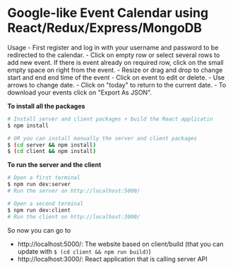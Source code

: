 # Google-like Event Calendar using React/Redux/Express/MongoDB

Usage
    - First register and log in with your username and password to be redirected to the calendar.
    - Click on empty row or select several rows to add new event. If there is event already on required row, click on the small empty space on right from the event.
    - Resize or drag and drop to change start and end end time of the event 
    - Click on event to edit or delete.
    - Use arrows to change date.
    - Click on "today" to return to the current date.
    - To download your events click on "Export As JSON".


**To install all the packages**
```sh
# Install server and client packages + build the React applicatin
$ npm install

# OR you can install manually the server and client packages
$ (cd server && npm install)
$ (cd client && npm install)
```

**To run the server and the client**
```sh
# Open a first terminal
$ npm run dev:server
# Run the server on http://localhost:5000/

# Open a second terminal
$ npm run dev:client
# Run the client on http://localhost:3000/
```

So now you can go to 
- http://localhost:5000/: The website based on client/build (that you can update with `$ (cd client && npm run build)`)
- http://localhost:3000/: React application that is calling server API 


